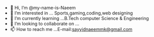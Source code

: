 - 👋 Hi, I’m @my-name-is-Naeem
- 👀 I’m interested in ... Sports,gaming,coding,web designing
- 🌱 I’m currently learning ...B.Tech computer Science & Engineering
- 💞️ I’m looking to collaborate on ...
- 📫 How to reach me ...E-mail:sayyidnaeemmk@gmail.com

<!---
my-name-is-Naeem/my-name-is-Naeem is a ✨ special ✨ repository because its `README.md` (this file) appears on your GitHub profile.
You can click the Preview link to take a look at your changes.
--->
